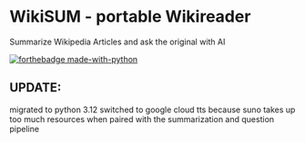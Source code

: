 # WikiSUM - portable Wikireader
Summarize Wikipedia Articles and ask the original with AI

[![forthebadge made-with-python](http://ForTheBadge.com/images/badges/made-with-python.svg)](https://www.python.org/)

## UPDATE:
migrated to python 3.12
switched to google cloud tts because suno takes up too much resources when paired with the summarization and question pipeline
